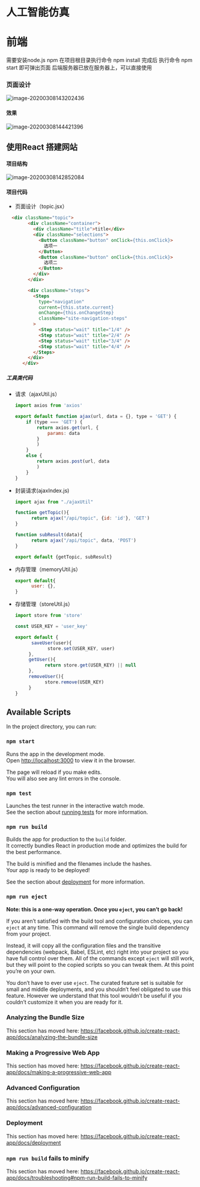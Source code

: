 # 人工智能仿真
# 前端
需要安装node.js npm
在项目根目录执行命令 npm install
完成后 执行命令 npm start 即可弹出页面
后端服务器已放在服务器上，可以直接使用

### 页面设计

![image-20200308143202436](C:\Users\dav1d\AppData\Roaming\Typora\typora-user-images\image-20200308143202436.png)

#### 效果

![image-20200308144421396](C:\Users\dav1d\AppData\Roaming\Typora\typora-user-images\image-20200308144421396.png)

## 使用React 搭建网站

#### 项目结构

![image-20200308142852084](C:\Users\dav1d\AppData\Roaming\Typora\typora-user-images\image-20200308142852084.png)

#### 项目代码

- 页面设计（topic.jsx）

```html
  <div className="topic">
        <div className="container">
          <div className="title">title</div>
          <div className="selections">
            <Button className="button" onClick={this.onClick}>
              选项一
            </Button>
            <Button className="button" onClick={this.onClick}>
              选项二
            </Button>
          </div>
        </div>

        <div className="steps">
          <Steps
            type="navigation"
            current={this.state.current}
            onChange={this.onChangeStep}
            className="site-navigation-steps"
          >
            <Step status="wait" title="1/4" />
            <Step status="wait" title="2/4" />
            <Step status="wait" title="3/4" />
            <Step status="wait" title="4/4" />
          </Steps>
        </div>
      </div>
```

##### 工具类代码

- 请求（ajaxUtil.js）

  ```javascript
  import axios from 'axios'
  
  export default function ajax(url, data = {}, type = 'GET') {
      if (type === 'GET') {
          return axios.get(url, {
              params: data
          }
          )
      }
      else {
          return axios.post(url, data
          )
      }
  }
  ```

  

- 封装请求(ajaxIndex.js)

  ```javascript
  import ajax from "./ajaxUtil"
  
  function getTopic(){
        return ajax("/api/topic", {id: 'id'}, 'GET')
  }
  
  function subResult(data){
        return ajax("/api/topic", data, 'POST')
  }
  
  export default {getTopic, subResult}
  ```

  

- 内存管理（memoryUtil.js）

  ```javascript
  export default{
        user: {},
  }
  ```

  

- 存储管理（storeUtil.js）

  ```javascript
  import store from 'store'
  
  const USER_KEY = 'user_key'
  
  export default {
        saveUser(user){
              store.set(USER_KEY, user)
       },
       getUser(){
             return store.get(USER_KEY) || null
       },
       removeUser(){
             store.remove(USER_KEY)
       }
  }
  ```

  

## Available Scripts

In the project directory, you can run:

### `npm start`

Runs the app in the development mode.<br />
Open [http://localhost:3000](http://localhost:3000) to view it in the browser.

The page will reload if you make edits.<br />
You will also see any lint errors in the console.

### `npm test`

Launches the test runner in the interactive watch mode.<br />
See the section about [running tests](https://facebook.github.io/create-react-app/docs/running-tests) for more information.

### `npm run build`

Builds the app for production to the `build` folder.<br />
It correctly bundles React in production mode and optimizes the build for the best performance.

The build is minified and the filenames include the hashes.<br />
Your app is ready to be deployed!

See the section about [deployment](https://facebook.github.io/create-react-app/docs/deployment) for more information.

### `npm run eject`

**Note: this is a one-way operation. Once you `eject`, you can’t go back!**

If you aren’t satisfied with the build tool and configuration choices, you can `eject` at any time. This command will remove the single build dependency from your project.

Instead, it will copy all the configuration files and the transitive dependencies (webpack, Babel, ESLint, etc) right into your project so you have full control over them. All of the commands except `eject` will still work, but they will point to the copied scripts so you can tweak them. At this point you’re on your own.

You don’t have to ever use `eject`. The curated feature set is suitable for small and middle deployments, and you shouldn’t feel obligated to use this feature. However we understand that this tool wouldn’t be useful if you couldn’t customize it when you are ready for it.

### Analyzing the Bundle Size

This section has moved here: https://facebook.github.io/create-react-app/docs/analyzing-the-bundle-size

### Making a Progressive Web App

This section has moved here: https://facebook.github.io/create-react-app/docs/making-a-progressive-web-app

### Advanced Configuration

This section has moved here: https://facebook.github.io/create-react-app/docs/advanced-configuration

### Deployment

This section has moved here: https://facebook.github.io/create-react-app/docs/deployment

### `npm run build` fails to minify

This section has moved here: https://facebook.github.io/create-react-app/docs/troubleshooting#npm-run-build-fails-to-minify
